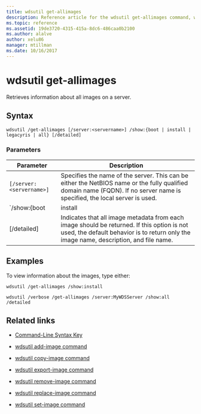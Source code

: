 ```yaml
---
title: wdsutil get-allimages
description: Reference article for the wdsutil get-allimages command, which retrieves information about all images on a server.
ms.topic: reference
ms.assetid: 19de3720-4315-415a-8dc6-486caa0b2100
ms.author: alalve
author: xelu86
manager: mtillman
ms.date: 10/16/2017
---
```


# wdsutil get-allimages



Retrieves information about all images on a server.

## Syntax

```
wdsutil /get-allimages [/server:<servername>] /show:{boot | install | legacyris | all} [/detailed]
```

### Parameters

| Parameter | Description |
|--|--|
| `[/server:<servername>]` | Specifies the name of the server. This can be either the NetBIOS name or the fully qualified domain name (FQDN). If no server name is specified, the local server is used. |
| `/show:{boot | install | legacyris | all}` | Where **boot** returns only boot images, **install** returns install images as well as information about the image groups that contain them, **LegacyRis** returns only remote Installation Services (RIS) images, and **All** returns boot image information, install image information (including information about the image groups), and RIS image information. |
| [/detailed] | Indicates that all image metadata from each image should be returned. If this option is not used, the default behavior is to return only the image name, description, and file name. |

## Examples

To view information about the images, type either:

```
wdsutil /get-allimages /show:install
```

```
wdsutil /verbose /get-allimages /server:MyWDSServer /show:all /detailed
```

## Related links

- [Command-Line Syntax Key](command-line-syntax-key.md)

- [wdsutil add-image command](wdsutil-add-image.md)

- [wdsutil copy-image command](wdsutil-copy-image.md)

- [wdsutil export-image command](wdsutil-export-image.md)

- [wdsutil remove-image command](wdsutil-remove-image.md)

- [wdsutil replace-image command](wdsutil-replace-image.md)

- [wdsutil set-image command](wdsutil-set-image.md)
